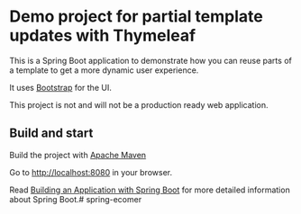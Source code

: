 # Demo project for partial template updates with Thymeleaf

This is a Spring Boot application to demonstrate how you can reuse parts of a template to get a more dynamic user experience. 

It uses [Bootstrap](https://getbootstrap.com/) for the UI.

This project is not and will not be a production ready web application.

## Build and start

Build the project with [Apache Maven](https://maven.apache.org)

Go to [http://localhost:8080](http://localhost:8080) in your browser.

Read [Building an Application with Spring Boot](https://spring.io/guides/gs/spring-boot/) for more detailed information about Spring Boot.# spring-ecomer
